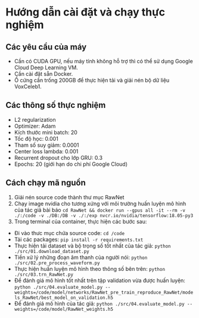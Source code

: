 # Hướng dẫn cài đặt và chạy thực nghiệm

## Các yêu cầu của máy
- Cần có CUDA GPU, nếu máy tính không hỗ trợ thì có thể sử dụng Google Cloud Deep Learning VM.
- Cần cài đặt sẵn Docker.
- Ổ cứng cần trống 200GB để thực hiện tải và giải nén bộ dữ liệu VoxCeleb1.

## Các thông số thực nghiệm
- L2 regularization
- Optimizer: Adam
- Kích thước mini batch: 20
- Tốc độ học: 0.001
- Tham số suy giảm: 0.0001
- Center loss lambda: 0.001
- Recurrent dropout cho lớp GRU: 0.3
- Epochs: 20 (giới hạn do chi phí Google Cloud)

## Cách chạy mã nguồn
1. Giải nén source code thành thư mục RawNet
2. Chạy image nvidia cho tương xứng với môi trường huấn luyện mô hình của tác giả bài báo
`cd RawNet && docker run --gpus all -it --rm -v ./:/code -v ./DB:/DB -v ./:/exp nvcr.io/nvidia/tensorflow:18.05-py3`
3. Trong terminal của container, thực hiện các bước sau:
- Đi vào thưc mục chứa source code: 
`cd /code`
- Tải các packages: 
`pip install -r requirements.txt`
- Thực hiện tải dataset và bộ trọng số tốt nhất của tác giả:
`python ./src/01.download_dataset.py`
- Tiền xử lý những đoạn âm thanh của người nói: 
`python ./src/02.pre_process_waveform.py`
- Thực hiện huấn luyện mô hình theo thông số bên trên: 
`python ./src/03.trn_RawNet.py`
- Để đánh giá mô hình tốt nhất trên tập validation vừa được huấn luyện:
`python ./src/04.evaluate_model.py --weights=/code/model/networks/RawNet_pre_train_reproduce_RawNet/models_RawNet/best_model_on_validation.h5`
- Để đánh giá mô hình của tác giả:
`python ./src/04.evaluate_model.py --weights=/code/model/RawNet_weights.h5`

